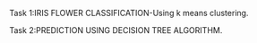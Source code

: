Task 1:IRIS FLOWER CLASSIFICATION-Using k means clustering.

Task 2:PREDICTION USING DECISION TREE ALGORITHM.
